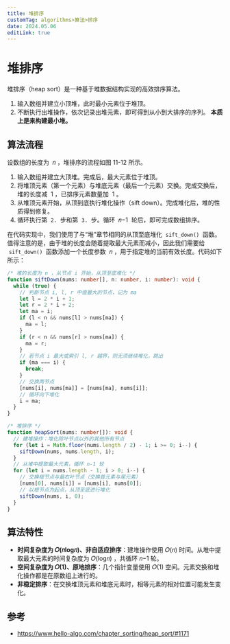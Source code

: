 ```yaml
---
title: 堆排序
customTag: algorithms>算法>排序
date: 2024.05.06
editLink: true
---
```


# 堆排序

堆排序（heap sort）是一种基于堆数据结构实现的高效排序算法。

1. 输入数组并建立小顶堆，此时最小元素位于堆顶。
2. 不断执行出堆操作，依次记录出堆元素，即可得到从小到大排序的序列。
   **本质上是来构建最小堆。**

## 算法流程

设数组的长度为  𝑛 ，堆排序的流程如图 11-12 所示。

1. 输入数组并建立大顶堆。完成后，最大元素位于堆顶。
2. 将堆顶元素（第一个元素）与堆底元素（最后一个元素）交换。完成交换后，堆的长度减  1 ，已排序元素数量加  1 。
3. 从堆顶元素开始，从顶到底执行堆化操作（sift down）。完成堆化后，堆的性质得到修复。
4. 循环执行第  `2.`  步和第  `3.`  步。循环  𝑛−1  轮后，即可完成数组排序。

在代码实现中，我们使用了与“堆”章节相同的从顶至底堆化  `sift_down()`  函数。值得注意的是，由于堆的长度会随着提取最大元素而减小，因此我们需要给  `sift_down()`  函数添加一个长度参数  𝑛 ，用于指定堆的当前有效长度。代码如下所示：

```ts
/* 堆的长度为 n ，从节点 i 开始，从顶至底堆化 */
function siftDown(nums: number[], n: number, i: number): void {
  while (true) {
    // 判断节点 i, l, r 中值最大的节点，记为 ma
    let l = 2 * i + 1;
    let r = 2 * i + 2;
    let ma = i;
    if (l < n && nums[l] > nums[ma]) {
      ma = l;
    }
    if (r < n && nums[r] > nums[ma]) {
      ma = r;
    }
    // 若节点 i 最大或索引 l, r 越界，则无须继续堆化，跳出
    if (ma === i) {
      break;
    }
    // 交换两节点
    [nums[i], nums[ma]] = [nums[ma], nums[i]];
    // 循环向下堆化
    i = ma;
  }
}

/* 堆排序 */
function heapSort(nums: number[]): void {
  // 建堆操作：堆化除叶节点以外的其他所有节点
  for (let i = Math.floor(nums.length / 2) - 1; i >= 0; i--) {
    siftDown(nums, nums.length, i);
  }
  // 从堆中提取最大元素，循环 n-1 轮
  for (let i = nums.length - 1; i > 0; i--) {
    // 交换根节点与最右叶节点（交换首元素与尾元素）
    [nums[0], nums[i]] = [nums[i], nums[0]];
    // 以根节点为起点，从顶至底进行堆化
    siftDown(nums, i, 0);
  }
}
```

## 算法特性
- **时间复杂度为 𝑂(𝑛log⁡𝑛)、非自适应排序**：建堆操作使用 𝑂(𝑛) 时间。从堆中提取最大元素的时间复杂度为 𝑂(log⁡𝑛) ，共循环 𝑛−1 轮。
- **空间复杂度为 𝑂(1)、原地排序**：几个指针变量使用 𝑂(1) 空间。元素交换和堆化操作都是在原数组上进行的。
- **非稳定排序**：在交换堆顶元素和堆底元素时，相等元素的相对位置可能发生变化。

## 参考
- https://www.hello-algo.com/chapter_sorting/heap_sort/#1171